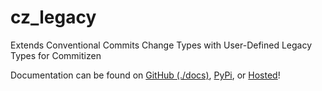 # cz_legacy

Extends Conventional Commits Change Types with User-Defined Legacy Types for Commitizen

Documentation can be found on [GitHub (./docs)](./docs), [PyPi](https://pypi.org/project/cz_legacy/), or [Hosted](https://cz_legacy.kyleking.me/)!
